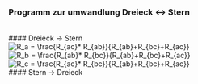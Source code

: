 ### Programm zur umwandlung Dreieck <-> Stern
<br> 
#### Dreieck -> Stern 
<br> 
<img src="https://latex.codecogs.com/svg.latex?R_a&space;=&space;\frac{R_{ac}*&space;R_{ab}}{R_{ab}&plus;R_{bc}&plus;R_{ac}}" title="R_a = \frac{R_{ac}* R_{ab}}{R_{ab}+R_{bc}+R_{ac}}" />
<br>
<img src="https://latex.codecogs.com/svg.latex?R_b&space;=&space;\frac{R_{ab}*&space;R_{bc}}{R_{ab}&plus;R_{bc}&plus;R_{ac}}" title="R_b = \frac{R_{ab}* R_{bc}}{R_{ab}+R_{bc}+R_{ac}}" />
<br>
<img src="https://latex.codecogs.com/svg.latex?R_c&space;=&space;\frac{R_{ac}*&space;R_{bc}}{R_{ab}&plus;R_{bc}&plus;R_{ac}}" title="R_c = \frac{R_{ac}* R_{bc}}{R_{ab}+R_{bc}+R_{ac}}" />
<br> 
#### Stern -> Dreieck 
